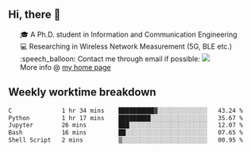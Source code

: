 <h2 > Hi, there 👋 </h3>

<div >
 <ul>
 🎓 A Ph.D. student in Information and Communication Engineering <br>
 💻 Researching in Wireless Network Measurement (5G, BLE etc.)<br>
 :speech_balloon: Contact me through email if possible: <a href="mailto:ethanjia@sjtu.edu.cn"><img src="https://img.shields.io/badge/-ethanjia@sjtu.edu.cn-c14438?style=plastic&logo=Gmail&logoColor=white&link=mailto:mailto:ethanjia@sjtu.edu.cn"></a> <br>
  More info @ <a href="https://haifengjia.github.io">my home page</a>
 </ul>
</div>

<h2 >
Weekly worktime breakdown
</h1>


<!--START_SECTION:waka-->

```txt
C              1 hr 34 mins    ██████████▓░░░░░░░░░░░░░░   43.24 %
Python         1 hr 17 mins    █████████░░░░░░░░░░░░░░░░   35.67 %
Jupyter        26 mins         ███░░░░░░░░░░░░░░░░░░░░░░   12.07 %
Bash           16 mins         ██░░░░░░░░░░░░░░░░░░░░░░░   07.65 %
Shell Script   2 mins          ▒░░░░░░░░░░░░░░░░░░░░░░░░   00.95 %
```

<!--END_SECTION:waka-->


